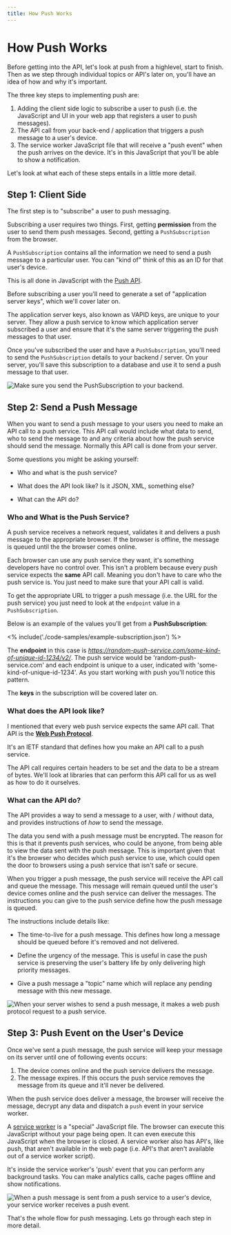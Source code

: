 ```yaml
---
title: How Push Works
---
```

# How Push Works

Before getting into the API, let's look at push from a highlevel, start to finish. Then as we step through individual topics or API's later on, you'll have an idea of how and why it's important.

The three key steps to implementing push are:

1. Adding the client side logic to subscribe a user to push (i.e. the JavaScript and UI in your web app that registers a user to push messages).
1. The API call from your back-end / application that triggers a push message to a user's device.
1. The service worker JavaScript file that will receive a "push event" when the push arrives on the device. It's in this JavaScript that you'll be able to show a notification.

Let's look at what each of these steps entails in a little more detail.

## Step 1: Client Side

The first step is to "subscribe" a user to push messaging.

Subscribing a user requires two things. First, getting **permission** from the user to send them push messages. Second, getting a `PushSubscription` from the browser.

A `PushSubscription` contains all the information we need to send a push message to a particular user. You can "kind of" think of this as an ID for that user's device.

This is all done in JavaScript with the [Push API](https://developer.mozilla.org/en-US/docs/Web/API/Push_API).

Before subscribing a user you'll need to generate a set of
"application server keys", which we'll cover later on.

The application server keys, also known as VAPID keys, are unique to your server. They allow a push service to know which application server subscribed a user and ensure that it's the same server triggering the push messages to that user.

Once you've subscribed the user and have a `PushSubscription`, you'll need to send the `PushSubscription` details to your backend / server.  On your server, you'll save this subscription to a database and use it to send a push message to that user.

![Make sure you send the PushSubscription to your backend.](/images/svgs/browser-to-server.svg)

## Step 2: Send a Push Message

When you want to send a push message to your users you need to make an API call to a push service. This API call would include what data to send, who to send the message to and any criteria about how the push service should send the message. Normally this API call is done from your server.

Some questions you might be asking yourself:

- Who and what is the push service?

- What does the API look like? Is it JSON, XML, something else?

- What can the API do?

### Who and What is the Push Service?

A push service receives a network request, validates it and delivers a push message to the appropriate browser. If the browser is offline, the message is queued until the the browser comes online.

Each browser can use any push service they want, it's something developers have no control over. This isn't a problem because every push service expects the **same** API call. Meaning you don't have to care who the push service is. You just need to make sure that your API call is valid.

To get the appropriate URL to trigger a push message (i.e. the URL for the push service) you just need to look at the `endpoint` value in a `PushSubscription`.

Below is an example of the values you'll get from a **PushSubscription**:

<% include('./code-samples/example-subscription.json') %>

The **endpoint** in this case is *https://random-push-service.com/some-kind-of-unique-id-1234/v2/*. The push service would be 'random-push-service.com' and each endpoint is unique to a user, indicated with 'some-kind-of-unique-id-1234'. As you start working with push you'll notice this pattern.

The **keys** in the subscription will be covered later on.

### What does the API look like?

I mentioned that every web push service expects the same API call. That API is the [**Web Push Protocol**](https://tools.ietf.org/html/draft-ietf-webpush-protocol).

It's an IETF standard that defines how you make an API call to a push service.

The API call requires certain headers to be set and the data to be a stream of bytes. We'll look at libraries that can perform this API call for us as well as how to do it ourselves.

### What can the API do?

The API provides a way to send a message to a user, with / without data, and provides instructions of *how* to send the message.

The data you send with a push message must be encrypted. The reason for this is that it prevents push services, who could be anyone, from being able to view the data sent with the push message. This is important given that it's the browser who decides which push service to use, which could open the door to browsers using a push service that isn't safe or secure.

When you trigger a push message, the push service will receive the API call and queue the message. This message will remain queued until the user's device comes online and the push service can deliver the messages. The instructions you can give to the push service define how the push message is queued.

The instructions include details like:

- The time-to-live for a push message. This defines how long a message should be queued before it's removed and not delivered.

- Define the urgency of the message. This is useful in case the push service is preserving the user's battery life by only delivering high priority messages.

- Give a push message a "topic" name which will replace any pending message with this new message.

![When your server wishes to send a push message, it makes a web push protocol request to a push service.](/images/svgs/server-to-push-service.svg)

## Step 3: Push Event on the User's Device

Once we've sent a push message, the push service will keep your message on its server until one of following events occurs:

1. The device comes online and the push service delivers the message.
1. The message expires. If this occurs the push service removes the message from its queue and it'll never be delivered.

When the push service does deliver a message, the browser will receive the message, decrypt any data and dispatch a `push` event in your service worker.

A [service worker](https://developer.mozilla.org/en-US/docs/Web/API/Service_Worker_API) is a "special" JavaScript file. The browser can execute this JavaScript without your page being open. It can even execute this JavaScript when the browser is closed. A service worker also has API's, like push, that aren't available in the web page (i.e. API's that aren't available out of a service worker script).

It's inside the service worker's 'push' event that you can perform any background tasks. You can make analytics calls, cache pages offline and show notifications.

![When a push message is sent from a push service to a user's device, your service worker receives a push event.](/images/svgs/push-service-to-sw-event.svg)

That's the whole flow for push messaging. Lets go through each step in more detail.
